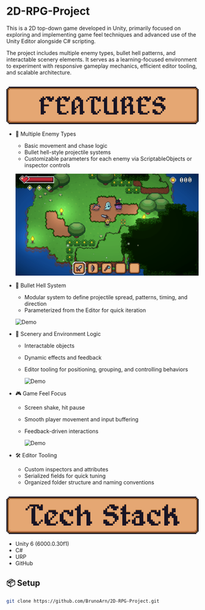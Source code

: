 # 2D-RPG-Project

This is a 2D top-down game developed in Unity, primarily focused on exploring and implementing game feel techniques and advanced use of the Unity Editor alongside C# scripting.

The project includes multiple enemy types, bullet hell patterns, and interactable scenery elements. It serves as a learning-focused environment to experiment with responsive gameplay mechanics, efficient editor tooling, and scalable architecture.

##
<p align="center">
  <img src="ReadMeImages/features_box.png" width="660"/>
</p>


- 🔫 Multiple Enemy Types
  - Basic movement and chase logic
  - Bullet hell-style projectile systems
  - Customizable parameters for each enemy via ScriptableObjects or inspector controls

  ![Demo](ReadMeImages/monsterImage.png)

- 🎇 Bullet Hell System
  - Modular system to define projectile spread, patterns, timing, and direction
  - Parameterized from the Editor for quick iteration

  ![Demo](ReadMeImages/Bullet-Hell.gif)

- 🧱 Scenery and Environment Logic
  - Interactable objects
  - Dynamic effects and feedback
  - Editor tooling for positioning, grouping, and controlling behaviors

    ![Demo](ReadMeImages/Scenery.gif)

- 🎮 Game Feel Focus
  - Screen shake, hit pause
  - Smooth player movement and input buffering
  - Feedback-driven interactions

      ![Demo](ReadMeImages/feedbacks.gif)

- 🛠️ Editor Tooling
  - Custom inspectors and attributes
  - Serialized fields for quick tuning
  - Organized folder structure and naming conventions

##
<p align="center">
  <img src="ReadMeImages/techStack.png" width="660"/>
</p>

- Unity 6 (6000.0.30f1)  
- C#  
- URP  
- GitHub

## 📦 Setup

```bash
git clone https://github.com/BrunoArn/2D-RPG-Project.git
